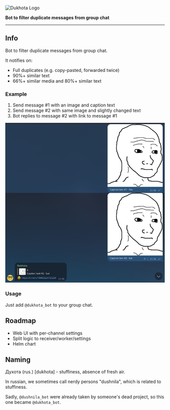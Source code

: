 ![Dukhota Logo](https://via.placeholder.com/800x150/FFFFFF/000000/?text=Dukhota)

**Bot to filter duplicate messages from group chat**

---

## Info

Bot to filter duplicate messages from group chat.

It notifies on:

- Full duplicates (e.g. copy-pasted, forwarded twice)
- 90%+ similar text
- 66%+ similar media and 80%+ similar text

### Example

1. Send message #1 with an image and caption text
1. Send message #2 with same image and slightly changed text
1. Bot replies to message #2 with link to message #1

![example](./docs/img/example.png)

### Usage

Just add `@dukhota_bot` to your group chat.

## Roadmap

- Web UI with per-channel settings
- Split logic to receiver/worker/settings
- Helm chart

## Naming

Духота (rus.) [dukhota] - stuffiness, absence of fresh air.

In russian, we sometimes call nerdy persons "dushnila", which is related to stuffiness.

Sadly, `@dushnila_bot` were already taken by someone's dead project, so this one became `@dukhota_bot`.
